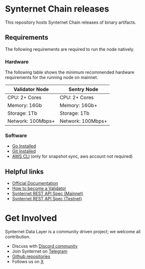 # Synternet Chain releases

This repository hosts Synternet Chain releases of binary artifacts.

## Requirements

The following requirements are required to run the node natively.

### Hardware

The following table shows the minimum recommended hardware requirements for the running node on mainnet.

| Validator Node    | Sentry Node       |
| ----------------- | ----------------- |
| CPU: 2+ Cores     | CPU: 2+ Cores     |
| Memory: 16Gb      | Memory: 16Gb+     |
| Storage: 1Tb      | Storage: 1Tb      |
| Network: 100Mbps+ | Network: 100Mbps+ |

### Software

- [Go Installed][go-install-link]
- [Git Installed][git-link]
- [AWS CLI][aws-cli-install-link] (only for snapshot sync, aws account not required)

## Helpful links

- [Official Documentation][synternet-docs]
- [How to become a Validator][becoming-validator]
- [Synternet REST API Spec (Mainnet)][synternet-rest-api-mainnet-link]
- [Synternet REST API Spec (Testnet)][synternet-rest-api-testnet-link]

# Get Involved

Synternet Data Layer is a community driven project; we welcome all contribution.

- Discuss with [Discord community][discord-community-link]
- Join Synternet on [Telegram][telegram-community-link]
- [Github repositories][synternet-github-repo]
- Follows us on [X][synternet-x-link]

[go-install-link]: https://golang.org/doc/install
[git-link]: https://github.com/git-guides/install-git
[aws-cli-install-link]: https://docs.aws.amazon.com/cli/latest/userguide/cli-chap-install.html
[discord-community-link]: https://discord.com/invite/Ze7Kswye8B
[telegram-community-link]: https://t.me/Synternet
[synternet-rest-api-testnet-link]: https://api-testnet.synternet.com/
[synternet-rest-api-mainnet-link]: https://api.synternet.com/
[synternet-github-repo]: https://github.com/Synternet
[synternet-docs]: https://docs.synternet.com/docs
[synternet-x-link]: https://x.com/synternet_com
[becoming-validator]: https://docs.synternet.com/validators/running-a-mainnet-validator
